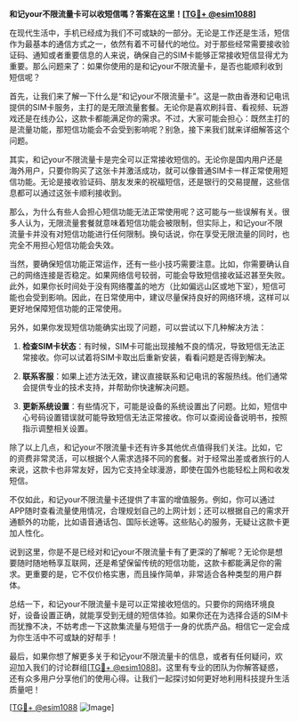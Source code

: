 **和记your不限流量卡可以收短信嗎？答案在这里！[[TG💪+ @esim1088](https://t.me/s/esim1088)]**

在现代生活中，手机已经成为我们不可或缺的一部分。无论是工作还是生活，短信作为最基本的通信方式之一，依然有着不可替代的地位。对于那些经常需要接收验证码、通知或者重要信息的人来说，确保自己的SIM卡能够正常接收短信显得尤为重要。那么问题来了：如果你使用的是和记your不限流量卡，是否也能顺利收到短信呢？

首先，让我们来了解一下什么是“和记your不限流量卡”。这是一款由香港和记电讯提供的SIM卡服务，主打的是无限流量套餐。无论你是喜欢刷抖音、看视频、玩游戏还是在线办公，这款卡都能满足你的需求。不过，大家可能会担心：既然主打的是流量功能，那短信功能会不会受到影响呢？别急，接下来我们就来详细解答这个问题。

其实，和记your不限流量卡是完全可以正常接收短信的。无论你是国内用户还是海外用户，只要你购买了这张卡并激活成功，就可以像普通SIM卡一样正常使用短信功能。无论是接收验证码、朋友发来的祝福短信，还是银行的交易提醒，这些信息都可以通过这张卡顺利接收到。

那么，为什么有些人会担心短信功能无法正常使用呢？这可能与一些误解有关。很多人认为，无限流量套餐就意味着短信功能会被限制，但实际上，和记your不限流量卡并没有对短信功能进行任何限制。换句话说，你在享受无限流量的同时，也完全不用担心短信功能会失效。

当然，要确保短信功能正常运作，还有一些小技巧需要注意。比如，你需要确认自己的网络连接是否稳定。如果网络信号较弱，可能会导致短信接收延迟甚至失败。此外，如果你长时间处于没有网络覆盖的地方（比如偏远山区或地下室），短信可能也会受到影响。因此，在日常使用中，建议尽量保持良好的网络环境，这样可以更好地保障短信功能的正常使用。

另外，如果你发现短信功能确实出现了问题，可以尝试以下几种解决方法：

1. **检查SIM卡状态**：有时候，SIM卡可能出现接触不良的情况，导致短信无法正常接收。你可以试着将SIM卡取出后重新安装，看看问题是否得到解决。
   
2. **联系客服**：如果上述方法无效，建议直接联系和记电讯的客服热线。他们通常会提供专业的技术支持，并帮助你快速解决问题。

3. **更新系统设置**：有些情况下，可能是设备的系统设置出了问题。比如，短信中心号码设置错误就可能导致短信无法正常接收。你可以查阅设备说明书，按照指示调整相关设置。

除了以上几点，和记your不限流量卡还有许多其他优点值得我们关注。比如，它的资费非常灵活，可以根据个人需求选择不同的套餐。对于经常出差或者旅行的人来说，这款卡也非常友好，因为它支持全球漫游，即使在国外也能轻松上网和收发短信。

不仅如此，和记your不限流量卡还提供了丰富的增值服务。例如，你可以通过APP随时查看流量使用情况，合理规划自己的上网计划；还可以根据自己的需求开通额外的功能，比如语音通话包、国际长途等。这些贴心的服务，无疑让这款卡更加人性化。

说到这里，你是不是已经对和记your不限流量卡有了更深的了解呢？无论你是想要随时随地畅享互联网，还是希望保留传统的短信功能，这款卡都能满足你的需求。更重要的是，它不仅价格实惠，而且操作简单，非常适合各种类型的用户群体。

总结一下，和记your不限流量卡是可以正常接收短信的。只要你的网络环境良好，设备设置正确，就能享受到无缝的短信体验。如果你还在为选择合适的SIM卡而犹豫不决，不妨考虑一下这款集流量与短信于一身的优质产品。相信它一定会成为你生活中不可或缺的好帮手！

最后，如果你想了解更多关于和记your不限流量卡的信息，或者有任何疑问，欢迎加入我们的讨论群组[[TG💪+ @esim1088](https://t.me/s/esim1088)]。这里有专业的团队为你解答疑惑，还有众多用户分享他们的使用心得。让我们一起探讨如何更好地利用科技提升生活质量吧！

[[TG💪+ @esim1088](https://t.me/s/esim1088) ![Image](https://i.postimg.cc/4NQfJmqS/Snipaste-2025-05-13-00-14-12.png)]